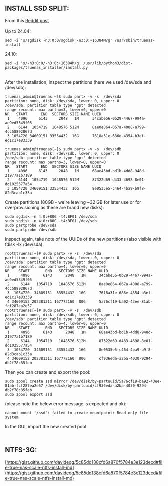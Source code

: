 INSTALL SSD SPLIT:
------------------

From this [Reddit post](https://www.reddit.com/r/truenas/comments/lgf75w/scalehowto_split_ssd_during_installation/)
\
\
Up to 24.04:

    sed -i 's/sgdisk -n3:0:0/sgdisk -n3:0:+16384M/g' /usr/sbin/truenas-install

24.10:

    sed -i 's/-n3:0:0/-n3:0:+16384M/g' /usr/lib/python3/dist-packages/truenas_installer/install.py

\
After the installation, inspect the partitions (here we used /dev/sda and /dev/sdb):

    truenas_admin@truenas[~]$ sudo partx -v -s  /dev/sda
    partition: none, disk: /dev/sda, lower: 0, upper: 0
    /dev/sda: partition table type 'gpt' detected
    range recount: max partno=3, lower=0, upper=0
    NR   START      END  SECTORS SIZE NAME UUID
     1    4096     6143     2048   1M      34cabe56-0b29-4467-994a-ae9ed5349f05
     2    6144  1054719  1048576 512M      8ae0e864-067a-4008-a799-4cc58892867d
     3 1054720 34609151 33554432  16G      7618a31e-686e-4354-b3ef-ed1c17e83339
    
    truenas_admin@truenas[~]$ sudo partx -v -s  /dev/sdb
    partition: none, disk: /dev/sdb, lower: 0, upper: 0
    /dev/sdb: partition table type 'gpt' detected
    range recount: max partno=3, lower=0, upper=0
    NR   START      END  SECTORS SIZE NAME UUID
     1    4096     6143     2048   1M      68ae43bd-bd1b-4dd8-948d-21977a1b7189
     2    6144  1054719  1048576 512M      87322d69-d433-4698-8e01-dd1025577a54
     3 1054720 34609151 33554432  16G      8e0535e5-c464-4ba9-b9f8-82d3cab1c33a



Create partitions (80GB - we're leaving ~32 GB for later use or for overprovisioning as these are brand new disks):

    sudo sgdisk -n 4:0:+80G -t4:BF01 /dev/sda
    sudo sgdisk -n 4:0:+80G -t4:BF01 /dev/sdb
    sudo partprobe /dev/sda
    sudo partprobe /dev/sdb

Inspect again, take note of the UUIDs of the new partitions (also visible with fdisk -lx /dev/sda):

    root@truenas[~]# sudo partx -v -s  /dev/sda
    partition: none, disk: /dev/sda, lower: 0, upper: 0
    /dev/sda: partition table type 'gpt' detected
    range recount: max partno=4, lower=0, upper=0
    NR    START       END   SECTORS SIZE NAME UUID
     1     4096      6143      2048   1M      34cabe56-0b29-4467-994a-ae9ed5349f05
     2     6144   1054719   1048576 512M      8ae0e864-067a-4008-a799-4cc58892867d
     3  1054720  34609151  33554432  16G      7618a31e-686e-4354-b3ef-ed1c17e83339
     4 34609152 202381311 167772160  80G      5a76cf19-ba92-43ee-81ab-fcf287ea2e57
    root@truenas[~]# sudo partx -v -s  /dev/sdb
    partition: none, disk: /dev/sdb, lower: 0, upper: 0
    /dev/sdb: partition table type 'gpt' detected
    range recount: max partno=4, lower=0, upper=0
    NR    START       END   SECTORS SIZE NAME UUID
     1     4096      6143      2048   1M      68ae43bd-bd1b-4dd8-948d-21977a1b7189
     2     6144   1054719   1048576 512M      87322d69-d433-4698-8e01-dd1025577a54
     3  1054720  34609151  33554432  16G      8e0535e5-c464-4ba9-b9f8-82d3cab1c33a
     4 34609152 202381311 167772160  80G      cf936eda-a2ba-4030-9294-db2f78c85feb

    
Then you can create and export the pool:

    sudo zpool create ssd mirror /dev/disk/by-partuuid/5a76cf19-ba92-43ee-81ab-fcf287ea2e57 /dev/disk/by-partuuid/cf936eda-a2ba-4030-9294-db2f78c85feb
    sudo zpool export ssd

(please note the below error message is expected and ok):

    cannot mount '/ssd': failed to create mountpoint: Read-only file system


In the GUI, import the new created pool

\
NTFS-3G:
--------

[https://gist.github.com/davidedg/5c85dd138cfd6a870f5784e3e123decd#file-true-nas-scale-ntfs-install-md](https://gist.github.com/davidedg/5c85dd138cfd6a870f5784e3e123decd#file-true-nas-scale-ntfs-install-md)

